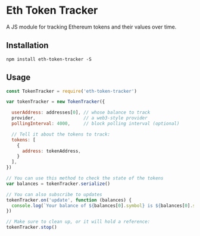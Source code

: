 # Eth Token Tracker

A JS module for tracking Ethereum tokens and their values over time.

## Installation

`npm install eth-token-tracker -S`

## Usage

```javascript
const TokenTracker = require('eth-token-tracker')

var tokenTracker = new TokenTracker({

  userAddress: addresses[0], // whose balance to track
  provider,                  // a web3-style provider
  pollingInterval: 4000,     // block polling interval (optional)

  // Tell it about the tokens to track:
  tokens: [
    {
      address: tokenAddress,
    }
  ],
})

// You can use this method to check the state of the tokens
var balances = tokenTracker.serialize()

// You can also subscribe to updates
tokenTracker.on('update', function (balances) {
  console.log(`Your balance of ${balances[0].symbol} is ${balances[0].string}`)
})

// Make sure to clean up, or it will hold a reference:
tokenTracker.stop()
```

